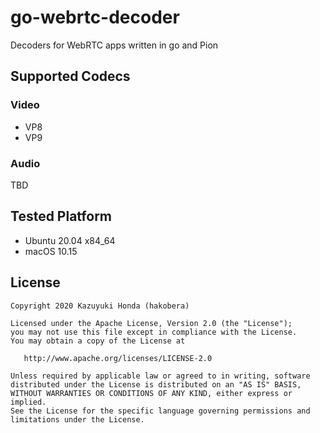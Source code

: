# go-webrtc-decoder

Decoders for WebRTC apps written in go and Pion

## Supported Codecs

### Video

* VP8
* VP9

### Audio

TBD

## Tested Platform

* Ubuntu 20.04 x84_64
* macOS 10.15

## License

```
Copyright 2020 Kazuyuki Honda (hakobera)

Licensed under the Apache License, Version 2.0 (the "License");
you may not use this file except in compliance with the License.
You may obtain a copy of the License at

   http://www.apache.org/licenses/LICENSE-2.0

Unless required by applicable law or agreed to in writing, software
distributed under the License is distributed on an "AS IS" BASIS,
WITHOUT WARRANTIES OR CONDITIONS OF ANY KIND, either express or implied.
See the License for the specific language governing permissions and
limitations under the License.
```
